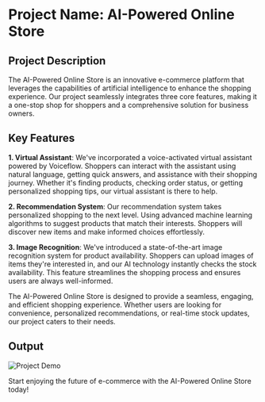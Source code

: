 # Project Name: AI-Powered Online Store

## Project Description

The AI-Powered Online Store is an innovative e-commerce platform that leverages the capabilities of artificial intelligence to enhance the shopping experience. Our project seamlessly integrates three core features, making it a one-stop shop for shoppers and a comprehensive solution for business owners.

## Key Features

**1. Virtual Assistant**: We've incorporated a voice-activated virtual assistant powered by Voiceflow. Shoppers can interact with the assistant using natural language, getting quick answers, and assistance with their shopping journey. Whether it's finding products, checking order status, or getting personalized shopping tips, our virtual assistant is there to help.

**2. Recommendation System**: Our recommendation system takes personalized shopping to the next level. Using advanced machine learning algorithms to suggest products that match their interests. Shoppers will discover new items and make informed choices effortlessly.

**3. Image Recognition**: We've introduced a state-of-the-art image recognition system for product availability. Shoppers can upload images of items they're interested in, and our AI technology instantly checks the stock availability. This feature streamlines the shopping process and ensures users are always well-informed.

The AI-Powered Online Store is designed to provide a seamless, engaging, and efficient shopping experience. Whether users are looking for convenience, personalized recommendations, or real-time stock updates, our project caters to their needs.

## Output
![Project Demo](images/Smart%20Virtual%20RecAI%20Store.gif)

Start enjoying the future of e-commerce with the AI-Powered Online Store today!
